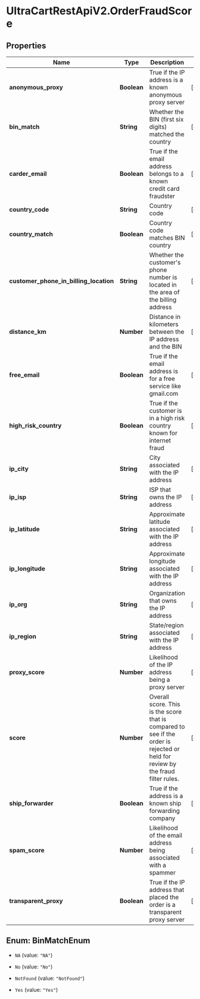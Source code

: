 # UltraCartRestApiV2.OrderFraudScore

## Properties
Name | Type | Description | Notes
------------ | ------------- | ------------- | -------------
**anonymous_proxy** | **Boolean** | True if the IP address is a known anonymous proxy server | [optional] 
**bin_match** | **String** | Whether the BIN (first six digits) matched the country | [optional] 
**carder_email** | **Boolean** | True if the email address belongs to a known credit card fraudster | [optional] 
**country_code** | **String** | Country code | [optional] 
**country_match** | **Boolean** | Country code matches BIN country | [optional] 
**customer_phone_in_billing_location** | **String** | Whether the customer&#39;s phone number is located in the area of the billing address | [optional] 
**distance_km** | **Number** | Distance in kilometers between the IP address and the BIN | [optional] 
**free_email** | **Boolean** | True if the email address is for a free service like gmail.com | [optional] 
**high_risk_country** | **Boolean** | True if the customer is in a high risk country known for internet fraud | [optional] 
**ip_city** | **String** | City associated with the IP address | [optional] 
**ip_isp** | **String** | ISP that owns the IP address | [optional] 
**ip_latitude** | **String** | Approximate latitude associated with the IP address | [optional] 
**ip_longitude** | **String** | Approximate longitude associated with the IP address | [optional] 
**ip_org** | **String** | Organization that owns the IP address | [optional] 
**ip_region** | **String** | State/region associated with the IP address | [optional] 
**proxy_score** | **Number** | Likelihood of the IP address being a proxy server | [optional] 
**score** | **Number** | Overall score.  This is the score that is compared to see if the order is rejected or held for review by the fraud filter rules. | [optional] 
**ship_forwarder** | **Boolean** | True if the address is a known ship forwarding company | [optional] 
**spam_score** | **Number** | Likelihood of the email address being associated with a spammer | [optional] 
**transparent_proxy** | **Boolean** | True if the IP address that placed the order is a transparent proxy server | [optional] 


<a name="BinMatchEnum"></a>
## Enum: BinMatchEnum


* `NA` (value: `"NA"`)

* `No` (value: `"No"`)

* `NotFound` (value: `"NotFound"`)

* `Yes` (value: `"Yes"`)




